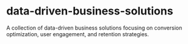 # data-driven-business-solutions
A collection of data-driven business solutions focusing on conversion optimization, user engagement, and retention strategies.
